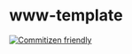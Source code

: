 # www-template

[![Commitizen friendly](https://img.shields.io/badge/commitizen-friendly-brightgreen.svg)](https://github.com/corbpaul/www-template)
